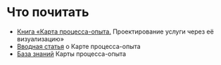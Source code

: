# Что почитать

* [Книга «Карта процесса-опыта.](https://ashapiro.ru/xpm-book) Проектирование услуги через её визуализацию»
* [Вводная статья](https://ashapiro.ru/articles/xpm) о Карте процесса-опыта
* [База знаний](https://github.com/Byndyusoft/xp-mapping) Карты процесса-опыта
